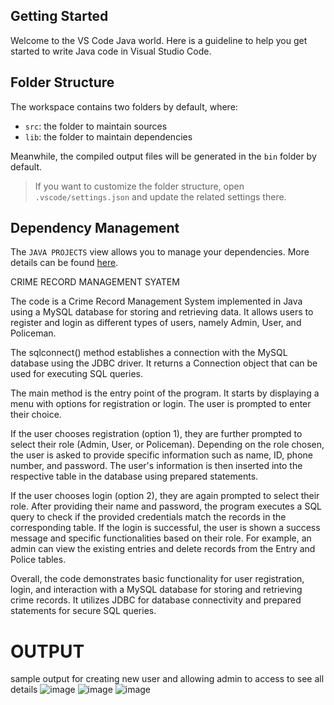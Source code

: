 ## Getting Started

Welcome to the VS Code Java world. Here is a guideline to help you get started to write Java code in Visual Studio Code.

## Folder Structure

The workspace contains two folders by default, where:

- `src`: the folder to maintain sources
- `lib`: the folder to maintain dependencies

Meanwhile, the compiled output files will be generated in the `bin` folder by default.

> If you want to customize the folder structure, open `.vscode/settings.json` and update the related settings there.

## Dependency Management

The `JAVA PROJECTS` view allows you to manage your dependencies. More details can be found [here](https://github.com/microsoft/vscode-java-dependency#manage-dependencies).

CRIME RECORD MANAGEMENT SYATEM

The code is a Crime Record Management System implemented in Java using a MySQL database for storing and retrieving data. It allows users to register and login as different types of users, namely Admin, User, and Policeman.

The sqlconnect() method establishes a connection with the MySQL database using the JDBC driver. It returns a Connection object that can be used for executing SQL queries.

The main method is the entry point of the program. It starts by displaying a menu with options for registration or login. The user is prompted to enter their choice.

If the user chooses registration (option 1), they are further prompted to select their role (Admin, User, or Policeman). Depending on the role chosen, the user is asked to provide specific information such as name, ID, phone number, and password. The user's information is then inserted into the respective table in the database using prepared statements.

If the user chooses login (option 2), they are again prompted to select their role. After providing their name and password, the program executes a SQL query to check if the provided credentials match the records in the corresponding table. If the login is successful, the user is shown a success message and specific functionalities based on their role. For example, an admin can view the existing entries and delete records from the Entry and Police tables.

Overall, the code demonstrates basic functionality for user registration, login, and interaction with a MySQL database for storing and retrieving crime records. It utilizes JDBC for database connectivity and prepared statements for secure SQL queries.


# OUTPUT
sample output for creating new user and allowing admin to access to see all details
![image](./Image/1.png)
![image](./Image/2.png)
![image](./Image/3.png)
